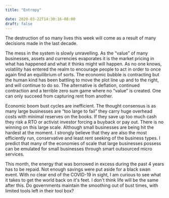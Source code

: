 ```yaml
---
title: "Entropy"

date: 2020-03-22T14:30:16-08:00
draft: false
---
```


The destruction of so many lives this week will come as a result of many decisions made in the last decade. 

The mess in the system is slowly unravelling.  As the “value” of many businesses, assets and currencies evaporates it is the market pricing in what has happened and what it thinks might will happen. As no one knows,  volatility has entered the realm to encourage people to act in order to once again find an equilibrium of sorts. The economic bubble is contracting but the human kind has been battling to move the plot line up and to the right, and will continue to do so. The alternative is deflation, continued contraction and a terrible zero sum game where no “value” is created. One can only succeed from capturing rent from another.

Economic boom bust cycles are inefficient. The thought consensus is as many large businesses are “too large to fail” they carry huge overhead costs with minimal reserves on the books. If they save up too much cash they risk a RTO or activist investor forcing a buyback or pay out. There is no winning on this large scale. Although small businesses are being hit the hardest at the moment. I strongly believe that they are also the most efficiently run, conservative and least rent seeking of the business types. I predict that many of the economies of scale that large businesses possess can be emulated for small businesses through smart outsourced micro services. 

This month, the energy that was borrowed in excess during the past 4 years has to be repaid. Not enough savings were put aside for a black swan event. With no clear end of the COVID-19 in sight, I am curious to see what it takes to get the world back on it's feet. I don't think life will be the same after this. Do governments maintain the smoothing out of bust times, with limited tools left in their tool box?
